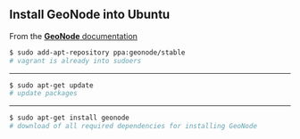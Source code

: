 ## Install GeoNode into Ubuntu

From the [**GeoNode** documentation](http://docs.geonode.org/en/master/tutorials/install_and_admin/quick_install.html#linux)

```bash
$ sudo add-apt-repository ppa:geonode/stable
# vagrant is already into sudoers
```
---

```bash
$ sudo apt-get update
# update packages
```
---

```bash
$ sudo apt-get install geonode
# download of all required dependencies for installing GeoNode
```

